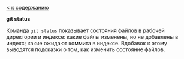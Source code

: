 [< к содержанию](./readme.md)

**git status**

Команда `git status` показывает состояния файлов в рабочей директории и индексе: какие файлы изменены, но не добавлены в индекс; какие ожидают коммита в индексе. 
Вдобавок к этому выводятся подсказки о том, как изменить состояние файлов.
